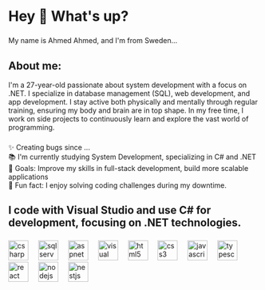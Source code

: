 <h1 align="left">Hey 👋 What's up?</h1>

###

<p align="left">My name is Ahmed Ahmed, and I'm from Sweden...</p>

###

<h2 align="left">About me:</h2>
<p align="left">I'm a 27-year-old passionate about system development with a focus on .NET. I specialize in database management (SQL), web development, and app development. I stay active both physically and mentally through regular training, ensuring my body and brain are in top shape. In my free time, I work on side projects to continuously learn and explore the vast world of programming.</p>

###

<p align="left">✨ Creating bugs since ...<br>📚 I'm currently studying System Development, specializing in C# and .NET<br>🎯 Goals: Improve my skills in full-stack development, build more scalable applications<br>🎲 Fun fact: I enjoy solving coding challenges during my downtime.</p>

###

<h2 align="left">I code with Visual Studio and use C# for development, focusing on .NET technologies.</h2>

###

<div align="left">
  <img src="https://cdn.jsdelivr.net/gh/devicons/devicon/icons/csharp/csharp-original.svg" height="40" alt="csharp logo"  />
  <img width="12" />
  <img src="https://upload.wikimedia.org/wikipedia/commons/6/6a/SQL_Server_Logo.png" height="40" alt="sqlserver logo"  />
  <img width="12" />
  <img src="https://upload.wikimedia.org/wikipedia/commons/4/46/ASP.NET_Logo.svg" height="40" alt="aspnet logo"  />
  <img width="12" />
  <img src="https://cdn.jsdelivr.net/gh/devicons/devicon/icons/visualstudio/visualstudio-plain.svg" height="40" alt="visual studio logo"  />
  <img width="12" />
  <img src="https://cdn.jsdelivr.net/gh/devicons/devicon/icons/html5/html5-original.svg" height="40" alt="html5 logo" />
  <img width="12" />
  <img src="https://cdn.jsdelivr.net/gh/devicons/devicon/icons/css3/css3-original.svg" height="40" alt="css3 logo" />
  <img width="12" />
  <img src="https://cdn.jsdelivr.net/gh/devicons/devicon/icons/javascript/javascript-original.svg" height="40" alt="javascript logo" />
  <img width="12" />
  <img src="https://cdn.jsdelivr.net/gh/devicons/devicon/icons/typescript/typescript-original.svg" height="40" alt="typescript logo" />
  <img width="12" />
  <img src="https://cdn.jsdelivr.net/gh/devicons/devicon/icons/react/react-original.svg" height="40" alt="react logo" />
  <img width="12" />
  <img src="https://cdn.jsdelivr.net/gh/devicons/devicon/icons/nodejs/nodejs-original.svg" height="40" alt="nodejs logo" />
  <img width="12" />
  <img src="https://cdn.jsdelivr.net/gh/devicons/devicon/icons/nestjs/nestjs-original.svg" height="40" alt="nestjs logo" />
</div>

###
